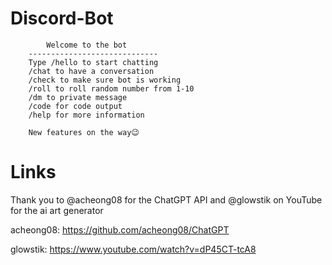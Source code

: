 # Discord-Bot
            Welcome to the bot 
        ----------------------------- 
        Type /hello to start chatting 
        /chat to have a conversation 
        /check to make sure bot is working 
        /roll to roll random number from 1-10 
        /dm to private message 
        /code for code output 
        /help for more information  
        
        New features on the way😉

# Links 
  Thank you to @acheong08 for the ChatGPT API and @glowstik on YouTube for the ai art generator
  
  acheong08: https://github.com/acheong08/ChatGPT 
  
  glowstik: https://www.youtube.com/watch?v=dP45CT-tcA8
